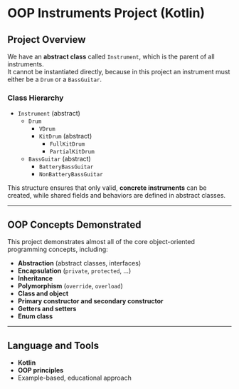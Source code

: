 # OOP Instruments Project (Kotlin)

## Project Overview
We have an **abstract class** called `Instrument`, which is the parent of all instruments.  
It cannot be instantiated directly, because in this project an instrument must either be a `Drum` or a `BassGuitar`.

### Class Hierarchy
- `Instrument` (abstract)  
  - `Drum`  
    - `VDrum`  
    - `KitDrum` (abstract)  
      - `FullKitDrum`  
      - `PartialKitDrum`  
  - `BassGuitar` (abstract)  
    - `BatteryBassGuitar`  
    - `NonBatteryBassGuitar`  

This structure ensures that only valid, **concrete instruments** can be created, while shared fields and behaviors are defined in abstract classes.

---

## OOP Concepts Demonstrated
This project demonstrates almost all of the core object-oriented programming concepts, including:

- **Abstraction** (abstract classes, interfaces)  
- **Encapsulation** (`private`, `protected`, …)  
- **Inheritance**  
- **Polymorphism** (`override`, `overload`)  
- **Class and object**  
- **Primary constructor and secondary constructor**  
- **Getters and setters**  
- **Enum class**  

---

## Language and Tools
- **Kotlin**  
- **OOP principles**  
- Example-based, educational approach  
